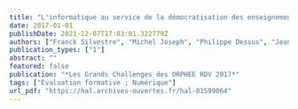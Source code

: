 ```yaml
---
title: "L'informatique au service de la démocratisation des enseignements fondés sur l'évaluation formative"
date: 2017-01-01
publishDate: 2021-12-07T17:03:01.322779Z
authors: ["Franck Silvestre", "Michel Joseph", "Philippe Dessus", "Jean-François Parmentier", "Lionel Poujet", "Issam Rebaï", "John Tranier"]
publication_types: ["1"]
abstract: ""
featured: false
publication: "*Les Grands Challenges des ORPHEE RDV 2017*"
tags: ["Évaluation formative ; Numérique"]
url_pdf: "https://hal.archives-ouvertes.fr/hal-01599064"
---
```



